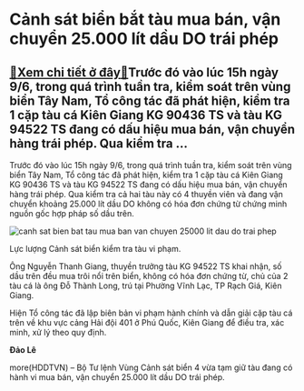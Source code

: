 Cảnh sát biển bắt tàu mua bán, vận chuyển 25.000 lít dầu DO trái phép
=====================================================================

[:gift:Xem chi tiết ở đây:gift:](https://hddtvn.com/canh-sat-bien-bat-tau-mua-ban-van-chuyen-25-000-lit-dau-do-trai-phep/)Trước đó vào lúc 15h ngày 9/6, trong quá trình tuần tra, kiểm soát trên vùng biển Tây Nam, Tổ công tác đã phát hiện, kiểm tra 1 cặp tàu cá Kiên Giang KG 90436 TS và tàu KG 94522 TS đang có dấu hiệu mua bán, vận chuyển hàng trái phép. Qua kiểm tra …
--------------------------------------------------------------------------------------------------------------------------------------------------------------------------------------------------------------------------------------------------------


Trước đó vào lúc 15h ngày 9/6, trong quá trình tuần tra, kiểm soát trên vùng biển Tây Nam, Tổ công tác đã phát hiện, kiểm tra 1 cặp tàu cá Kiên Giang KG 90436 TS và tàu KG 94522 TS đang có dấu hiệu mua bán, vận chuyển hàng trái phép. Qua kiểm tra cả hai tàu này có 4 thuyền viên và đang vận chuyển khoảng 25.000 lít dầu DO không có hóa đơn chứng từ chứng minh nguồn gốc hợp pháp số dầu trên.





![canh sat bien bat tau mua ban van chuyen 25000 lit dau do trai phep](https://haiquanonline.com.vn/stores/news_dataimages/nubt/062020/10/14/in_article/5903_c369c2a609a6f4f8adb7.jpg?rt=20200610152313 "Cảnh sát biển bắt tàu mua bán, vận chuyển 25.000 lít dầu DO trái phép")


Lực lượng Cảnh sát biển kiểm tra tàu vi phạm.



Ông Nguyễn Thanh Giang, thuyền trưởng tàu KG 94522 TS khai nhận, số dầu trên đều mua trôi nổi trên biển, không có hóa đơn chứng từ, chủ của 2 tàu cá là ông Đỗ Thành Long, trú tại Phường Vĩnh Lạc, TP Rạch Giá, Kiên Giang.


Hiện Tổ công tác đã lập biên bản vi phạm hành chính và dẫn giải cặp tàu cá trên về khu vực cảng Hải đội 401 ở Phú Quốc, Kiên Giang để điều tra, xác minh, xử lý theo quy định.




**Đảo Lê**



more(HDDTVN) – Bộ Tư lệnh Vùng Cảnh sát biển 4 vừa tạm giữ tàu đang có hành vi mua bán, vận chuyển 25.000 lít dầu DO trái phép.

